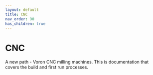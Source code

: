 ```yaml
---
layout: default
title: CNC
nav_order: 90
has_children: true
---
```


# CNC

A new path - Voron CNC milling machines.  This is documentation that covers the build and first run processes.

